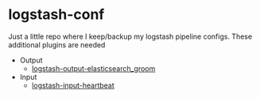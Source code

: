 # logstash-conf

Just a little repo where I keep/backup my logstash pipeline configs. These additional plugins are needed

* Output
  * [logstash-output-elasticsearch_groom](https://github.com/itzg/logstash-output-elasticsearch-groom)
* Input
  * [logstash-input-heartbeat](https://github.com/logstash-plugins/logstash-input-heartbeat)
